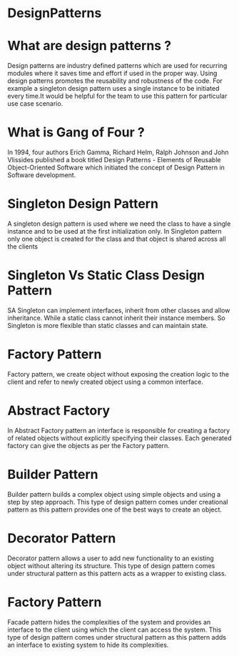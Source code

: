 # DesignPatterns
# What are design patterns ?
Design patterns are industry defined patterns which are used for recurring modules where it saves time and effort if used in the proper way.
Using design patterns promotes the reusability and robustness of the code.
For example a singleton design pattern uses a single instance to be initiated every time.It would be helpful for the team to use this pattern for particular use case scenario.

# What is Gang of Four ?
In 1994, four authors Erich Gamma, Richard Helm, Ralph Johnson and John Vlissides published a book titled Design Patterns - Elements of Reusable Object-Oriented Software which initiated the concept of Design Pattern in Software development.

# Singleton Design Pattern
A singleton design pattern is used where we need the class to have a single instance and to be used at the first initialization only. In Singleton pattern only one object is created for the class and that object is shared across all the clients

# Singleton Vs Static Class Design Pattern 
SA Singleton can implement interfaces, inherit from other classes and allow inheritance. While a static class cannot inherit their instance members. So Singleton is more flexible than static classes and can maintain state.

# Factory Pattern 
Factory pattern, we create object without exposing the creation logic to the client and refer to newly created object using a common interface.

# Abstract Factory 
In Abstract Factory pattern an interface is responsible for creating a factory of related objects without explicitly specifying their classes. Each generated factory can give the objects as per the Factory pattern.

# Builder Pattern
Builder pattern builds a complex object using simple objects and using a step by step approach. This type of design pattern comes under creational pattern as this pattern provides one of the best ways to create an object.

# Decorator Pattern
Decorator pattern allows a user to add new functionality to an existing object without altering its structure. This type of design pattern comes under structural pattern as this pattern acts as a wrapper to existing class.

# Factory Pattern 
Facade pattern hides the complexities of the system and provides an interface to the client using which the client can access the system. This type of design pattern comes under structural pattern as this pattern adds an interface to existing system to hide its complexities.


